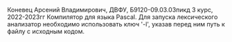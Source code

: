 Коневец Арсений Владимирович, ДВФУ, Б9120-09.03.03пикд 3 курс, 2022-2023гг
Компилятор для языка Pascal.
Для запуска лексического анализатор необходимо использовать ключ '-l', указав перед ним путь к файлу с исходным кодом.
